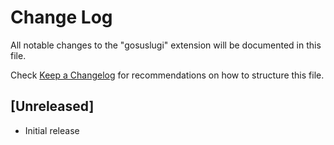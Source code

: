# Change Log

All notable changes to the "gosuslugi" extension will be documented in this file.

Check [Keep a Changelog](http://keepachangelog.com/) for recommendations on how to structure this file.

## [Unreleased]

- Initial release